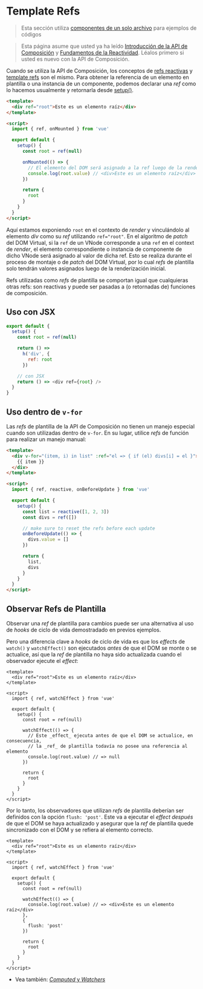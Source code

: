 # Template Refs

> Esta sección utiliza [componentes de un solo archivo](single-file-component.html) para ejemplos de códigos

> Esta página asume que usted ya ha leído [Introducción de la API de Composición](composition-api-introduction.html) y [Fundamentos de la Reactividad](reactivity-fundamentals.html). Léalos primero si usted es nuevo con la API de Composición.

Cuando se utiliza la API de Composición, los conceptos de [refs reactivas](reactivity-fundamentals.html#creating-standalone-reactive-values-as-refs) y [template refs](component-template-refs.html) son el mismo. Para obtener la referencia de un elemento en plantilla o una instancia de un componente, podemos declarar una _ref_ como lo hacemos usualmente y retornarla desde [setup()](composition-api-setup.html).

```html
<template>
  <div ref="root">Este es un elemento raíz</div>
</template>

<script>
  import { ref, onMounted } from 'vue'

  export default {
    setup() {
      const root = ref(null)

      onMounted(() => {
        // El elemento del DOM será asignado a la ref luego de la renderización inicial
        console.log(root.value) // <div>Este es un elemento raíz</div>
      })

      return {
        root
      }
    }
  }
</script>
```

Aquí estamos exponiendo `root` en el contexto de _render_ y vinculándolo al elemento _div_ como su _ref_ utilizando `ref="root"`. En el algoritmo de _patch_ del DOM Virtual, si la `ref` de un VNode corresponde a una `ref` en el context de _render_,  el elemento correspondiente o instancia de componente de dicho VNode será asignado al valor de dicha ref. Esto se realiza durante el proceso de montaje o de _patch_ del DOM Virtual, por lo cual _refs_ de plantilla solo tendrán valores asignados luego de la renderización inicial.

Refs utilizadas como _refs_ de plantilla se comportan igual que cualquieras otras refs: son reactivas y puede ser pasadas a (o retornadas de) funciones de composición.

## Uso con JSX

```js
export default {
  setup() {
    const root = ref(null)

    return () =>
      h('div', {
        ref: root
      })

    // con JSX
    return () => <div ref={root} />
  }
}
```

## Uso dentro de `v-for`

Las _refs_ de plantilla de la API de Composición no tienen un manejo especial cuando son utilizadas dentro de `v-for`. En su lugar, utilice _refs_ de función para realizar un manejo manual:

```html
<template>
  <div v-for="(item, i) in list" :ref="el => { if (el) divs[i] = el }">
    {{ item }}
  </div>
</template>

<script>
  import { ref, reactive, onBeforeUpdate } from 'vue'

  export default {
    setup() {
      const list = reactive([1, 2, 3])
      const divs = ref([])

      // make sure to reset the refs before each update
      onBeforeUpdate(() => {
        divs.value = []
      })

      return {
        list,
        divs
      }
    }
  }
</script>
```

## Observar Refs de Plantilla

Observar una _ref_ de plantilla para cambios puede ser una alternativa al uso de _hooks_ de ciclo de vida demostradado en previos ejemplos.

Pero una diferencia clave a _hooks_ de ciclo de vida es que los _effects_ de `watch()` y `watchEffect()` son ejecutados *antes* de que el DOM se monte o se actualice, así que la _ref_ de plantilla no haya sido actualizada cuando el observador ejecute el _effect_:

```vue
<template>
  <div ref="root">Este es un elemento raíz</div>
</template>

<script>
  import { ref, watchEffect } from 'vue'

  export default {
    setup() {
      const root = ref(null)

      watchEffect(() => {
        // Este _effect_ ejecuta antes de que el DOM se actualice, en consecuencia,
        // la _ref_ de plantilla todavía no posee una referencia al elemento
        console.log(root.value) // => null
      })

      return {
        root
      }
    }
  }
</script>
```

Por lo tanto, los observadores que utilizan _refs_ de plantilla deberían ser definidos con la opción `flush: 'post'`. Este va a ejecutar el _effect_ *después* de que el DOM se haya actualizado y asegurar que la _ref_ de plantilla quede sincronizado con el DOM y se refiera al elemento correcto.

```vue
<template>
  <div ref="root">Este es un elemento raíz</div>
</template>

<script>
  import { ref, watchEffect } from 'vue'

  export default {
    setup() {
      const root = ref(null)

      watchEffect(() => {
        console.log(root.value) // => <div>Este es un elemento raíz</div>
      }, 
      {
        flush: 'post'
      })

      return {
        root
      }
    }
  }
</script>
```

* Vea también: [_Computed_ y _Watchers_](./reactivity-computed-watchers.html#effect-flush-timing)
